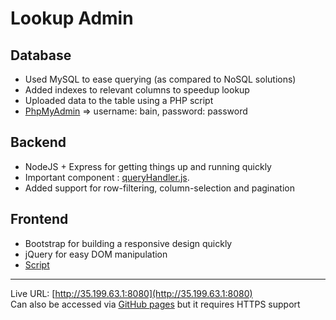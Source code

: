 # Lookup Admin
## Database
* Used MySQL to ease querying (as compared to NoSQL solutions)  
* Added indexes to relevant columns to speedup lookup
* Uploaded data to the table using a PHP script
* [PhpMyAdmin](http://35.199.63.1/phpmyadmin) => username: bain, password: password

## Backend
* NodeJS + Express for getting things up and running quickly
* Important component : [queryHandler.js](https://github.com/boris93/bain/blob/master/queryHandler.js).
* Added support for row-filtering, column-selection and pagination

## Frontend
* Bootstrap for building a responsive design quickly  
* jQuery for easy DOM manipulation
* [Script](https://github.com/boris93/bain/blob/master/docs/script.js)

---

Live URL: [http://35.199.63.1:8080](http://35.199.63.1:8080)  
Can also be accessed via [GitHub pages](https://boris93.github.io/bain/) but it requires HTTPS support
